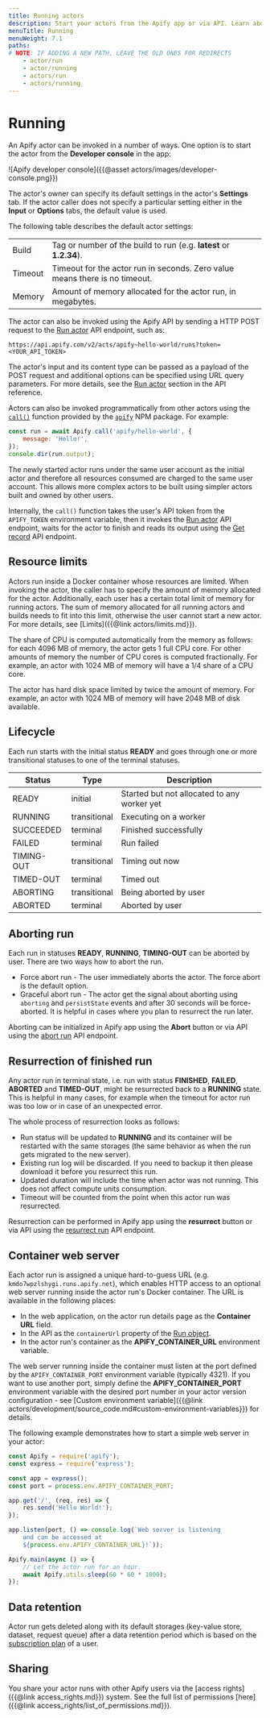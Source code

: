 ```yaml
---
title: Running actors
description: Start your actors from the Apify app or via API. Learn about actor lifecycles, how to specify settings and version, provide input and resurrect finished runs.
menuTitle: Running
menuWeight: 7.1
paths:
# NOTE: IF ADDING A NEW PATH, LEAVE THE OLD ONES FOR REDIRECTS
    - actor/run
    - actor/running
    - actors/run
    - actors/running
---
```


# [](#running)Running

An Apify actor can be invoked in a number of ways. One option is to start the actor from the **Developer console** in the app:

![Apify developer console]({{@asset actors/images/developer-console.png}})

The actor's owner can specify its default settings in the actor's **Settings** tab. If the actor caller does not specify a particular setting either in the **Input** or **Options** tabs, the default value is used.

The following table describes the default actor settings:

|||
|--- |--- |
|Build|Tag or number of the build to run (e.g. **latest** or **1.2.34**).|
|Timeout|Timeout for the actor run in seconds. Zero value means there is no timeout.|
|Memory|Amount of memory allocated for the actor run, in megabytes.|

The actor can also be invoked using the Apify API by sending a HTTP POST request to the [Run actor](https://docs.apify.com/api/v2/#/reference/actors/run-collection/run-actor) API endpoint, such as:

```text
https://api.apify.com/v2/acts/apify~hello-world/runs?token=<YOUR_API_TOKEN>
```

The actor's input and its content type can be passed as a payload of the POST request and additional options can be specified using URL query parameters. For more details, see the [Run actor](https://docs.apify.com/api/v2/#/reference/actors/run-collection/run-actor) section in the API reference.

Actors can also be invoked programmatically from other actors using the [`call()`](https://sdk.apify.com/docs/api/apify#apifycallactid-input-options) function provided by the [`apify`](https://sdk.apify.com/) NPM package. For example:

```js
const run = await Apify.call('apify/hello-world', {
    message: 'Hello!',
});
console.dir(run.output);
```

The newly started actor runs under the same user account as the initial actor and therefore all resources consumed are charged to the same user account. This allows more complex actors to be built using simpler actors built and owned by other users.

Internally, the `call()` function takes the user's API token from the `APIFY_TOKEN` environment variable, then it invokes the [Run actor](https://docs.apify.com/api/v2/#/reference/actors/run-collection/run-actor) API endpoint, waits for the actor to finish and reads its output using the [Get record](https://docs.apify.com/api/v2/#/reference/key-value-stores/record/get-record) API endpoint.

## [](#resource-limits)Resource limits

Actors run inside a Docker container whose resources are limited. When invoking the actor, the caller has to specify the amount of memory allocated for the actor. Additionally, each user has a certain total limit of memory for running actors. The sum of memory allocated for all running actors and builds needs to fit into this limit, otherwise the user cannot start a new actor. For more details, see [Limits]({{@link actors/limits.md}}).

The share of CPU is computed automatically from the memory as follows: for each 4096 MB of memory, the actor gets 1 full CPU core. For other amounts of memory the number of CPU cores is computed fractionally. For example, an actor with 1024 MB of memory will have a 1/4 share of a CPU core.

The actor has hard disk space limited by twice the amount of memory. For example, an actor with 1024 MB of memory will have 2048 MB of disk available.

## [](#lifecycle)Lifecycle

Each run starts with the initial status **READY** and goes through one or more transitional statuses to one of the terminal statuses.

|Status|Type|Description|
|--- |--- |--- |
|READY|initial|Started but not allocated to any worker yet|
|RUNNING|transitional|Executing on a worker|
|SUCCEEDED|terminal|Finished successfully|
|FAILED|terminal|Run failed|
|TIMING-OUT|transitional|Timing out now|
|TIMED-OUT|terminal|Timed out|
|ABORTING|transitional|Being aborted by user|
|ABORTED|terminal|Aborted by user|

## [](#aborting-run)Aborting run

Each run in statuses **READY**, **RUNNING**, **TIMING-OUT** can be aborted by user. There are two ways how to abort the run.

* Force abort run - The user immediately aborts the actor. The force abort is the default option.
* Graceful abort run - The actor get the signal about aborting using `aborting` and `persistState` events and after 30 seconds will be force-aborted.
  It is helpful in cases where you plan to resurrect the run later.

Aborting can be initialized in Apify app using the **Abort** button or via API using the [abort run](https://docs.apify.com/api/v2#/reference/actor-runs/abort-run/abort-run) API endpoint.

## [](#resurrection-of-finished-run)Resurrection of finished run

Any actor run in terminal state, i.e. run with status **FINISHED**, **FAILED**, **ABORTED** and **TIMED-OUT**, might be resurrected back to a **RUNNING** state. This is helpful in many cases, for example when the timeout for actor run was too low or in case of an unexpected error.

The whole process of resurrection looks as follows:

* Run status will be updated to **RUNNING** and its container will be restarted with the same storages (the same behavior as when the run gets migrated to the new server).
* Existing run log will be discarded. If you need to backup it then please download it before you resurrect this run.
* Updated duration will include the time when actor was not running. This does not affect compute units consumption.
* Timeout will be counted from the point when this actor run was resurrected.

Resurrection can be performed in Apify app using the **resurrect** button or via API using the [resurrect run](https://docs.apify.com/api/v2#/reference/actors/resurrect-run) API endpoint.

## [](#container-web-server)Container web server

Each actor run is assigned a unique hard-to-guess URL (e.g. `kmdo7wpzlshygi.runs.apify.net`), which enables HTTP access to an optional web server running inside the actor run's Docker container. The URL is available in the following places:

* In the web application, on the actor run details page as the **Container URL** field.
* In the API as the `containerUrl` property of the [Run object](https://docs.apify.com/api/v2#/reference/actors/run-object/get-run).
* In the actor run's container as the **APIFY_CONTAINER_URL** environment variable.

The web server running inside the container must listen at the port defined by the `APIFY_CONTAINER_PORT` environment variable (typically 4321). If you want to use another port, simply define the **APIFY_CONTAINER_PORT** environment variable with the desired port number in your actor version configuration - see [Custom environment variable]({{@link actors/development/source_code.md#custom-environment-variables}}) for details.

The following example demonstrates how to start a simple web server in your actor:

```js
const Apify = require('apify');
const express = require('express');

const app = express();
const port = process.env.APIFY_CONTAINER_PORT;

app.get('/', (req, res) => {
    res.send('Hello World!');
});

app.listen(port, () => console.log(`Web server is listening
    and can be accessed at
    ${process.env.APIFY_CONTAINER_URL}!`));

Apify.main(async () => {
    // Let the actor run for an hour.
    await Apify.utils.sleep(60 * 60 * 1000);
});
```

## [](#data-retention)Data retention

Actor run gets deleted along with its default storages (key-value store, dataset, request queue) after a data retention period which is based on the [subscription plan](https://apify.com/pricing) of a user.

## [](#sharing) Sharing

You share your actor runs with other Apify users via the [access rights]({{@link access_rights.md}}) system. See the full list of permissions [here]({{@link access_rights/list_of_permissions.md}}).
